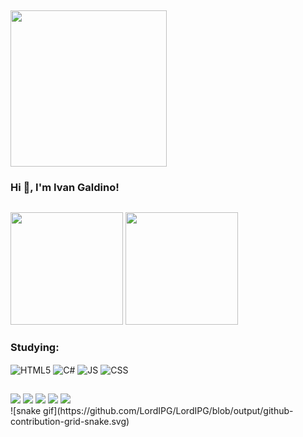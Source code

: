 ##
<img height="250cm" src="https://grupoeasytech.com.br/wp-content/uploads/Artboard-1banner-blog.png"/> 


### Hi 👋, I'm Ivan Galdino!
##
<img height="180cm" src="https://github-readme-stats.vercel.app/api?username=LordIPG&show_icons=true&theme=transparent"/> <img height="180cm" src="https://github-readme-stats.vercel.app/api/top-langs/?username=LordIPG&show_icons=true&theme=transparent"/> 

### Studying:
<div style="display: inline_block">
<img align="center" alt="HTML5" src="https://img.shields.io/badge/HTML5-E34F26?style=for-the-badge&logo=html5&logoColor=white"/> 
<img align="center" alt="C#" src="https://img.shields.io/badge/C%23-239120?style=for-the-badge&logo=c-sharp&logoColor=white"/>
<img align="center" alt="JS" src="https://img.shields.io/badge/JavaScript-F7DF1E?style=for-the-badge&logo=javascript&logoColor=black"/>
<img align="center" alt="CSS" src="https://img.shields.io/badge/CSS-239120?&style=for-the-badge&logo=css3&logoColor=white"/>
</div>

##
<div> 
  <a href="https://instagram.com/ivan_log?igshid=NGExMmI2YTkyZg==" target="_blank"><img src="https://img.shields.io/badge/-Instagram-%23E4405F?style=for-the-badge&logo=instagram&logoColor=white" target="_blank"></a>
  <a href = "mailto:vivamaisivangaldino@gmail.com"><img src="https://img.shields.io/badge/-Gmail-%23333?style=for-the-badge&logo=gmail&logoColor=white" target="_blank"></a>
  <a href="https://wa.me/5548996038880?text=Oi%2C+tudo+bem%3F" target="_blank"><img src="https://img.shields.io/badge/WhatsApp-25D366?style=for-the-badge&logo=whatsapp&logoColor=white" target="_blank"></a> 
  <a href="" target="_blank"><img src="https://img.shields.io/badge/Discord-7289DA?style=for-the-badge&logo=discord&logoColor=white" target="_blank"></a>
 <a href="" target="_blank"><img src="https://img.shields.io/badge/-LinkedIn-%230077B5?style=for-the-badge&logo=linkedin&logoColor=white" target="_blank"></a>  
</div>
![snake gif](https://github.com/LordIPG/LordIPG/blob/output/github-contribution-grid-snake.svg)
